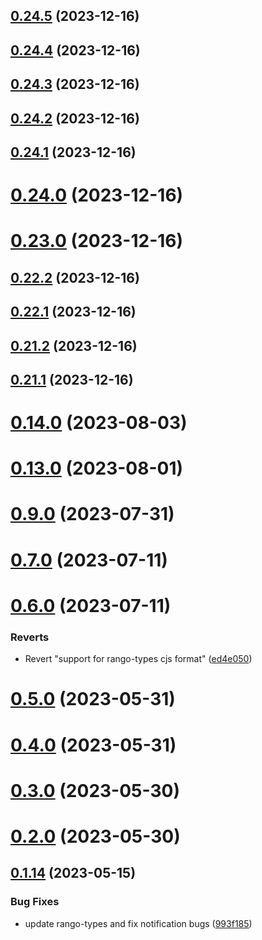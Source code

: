 ## [0.24.5](https://github.com/yeager-eren/rango-client/compare/provider-keplr@0.24.4...provider-keplr@0.24.5) (2023-12-16)



## [0.24.4](https://github.com/yeager-eren/rango-client/compare/provider-keplr@0.24.3...provider-keplr@0.24.4) (2023-12-16)



## [0.24.3](https://github.com/yeager-eren/rango-client/compare/provider-keplr@0.24.2...provider-keplr@0.24.3) (2023-12-16)



## [0.24.2](https://github.com/yeager-eren/rango-client/compare/provider-keplr@0.24.1...provider-keplr@0.24.2) (2023-12-16)



## [0.24.1](https://github.com/yeager-eren/rango-client/compare/provider-keplr@0.24.0...provider-keplr@0.24.1) (2023-12-16)



# [0.24.0](https://github.com/yeager-eren/rango-client/compare/provider-keplr@0.23.0...provider-keplr@0.24.0) (2023-12-16)



# [0.23.0](https://github.com/yeager-eren/rango-client/compare/provider-keplr@0.22.2...provider-keplr@0.23.0) (2023-12-16)



## [0.22.2](https://github.com/yeager-eren/rango-client/compare/provider-keplr@0.22.1...provider-keplr@0.22.2) (2023-12-16)



## [0.22.1](https://github.com/yeager-eren/rango-client/compare/provider-keplr@0.21.2...provider-keplr@0.22.1) (2023-12-16)



## [0.21.2](https://github.com/yeager-eren/rango-client/compare/provider-keplr@0.21.1-next.68...provider-keplr@0.21.2) (2023-12-16)



## [0.21.1](https://github.com/yeager-eren/rango-client/compare/provider-keplr@0.22.0...provider-keplr@0.21.1) (2023-12-16)



# [0.14.0](https://github.com/rango-exchange/rango-client/compare/provider-keplr@0.13.0...provider-keplr@0.14.0) (2023-08-03)



# [0.13.0](https://github.com/rango-exchange/rango-client/compare/provider-keplr@0.12.0...provider-keplr@0.13.0) (2023-08-01)



# [0.9.0](https://github.com/rango-exchange/rango-client/compare/provider-keplr@0.8.0...provider-keplr@0.9.0) (2023-07-31)



# [0.7.0](https://github.com/rango-exchange/rango-client/compare/provider-keplr@0.6.0...provider-keplr@0.7.0) (2023-07-11)



# [0.6.0](https://github.com/rango-exchange/rango-client/compare/provider-keplr@0.5.0...provider-keplr@0.6.0) (2023-07-11)


### Reverts

* Revert "support for rango-types cjs format" ([ed4e050](https://github.com/rango-exchange/rango-client/commit/ed4e050bfc0dcde7aeffa6b0d73b02080a5721eb))



# [0.5.0](https://github.com/rango-exchange/rango-client/compare/provider-keplr@0.4.0...provider-keplr@0.5.0) (2023-05-31)



# [0.4.0](https://github.com/rango-exchange/rango-client/compare/provider-keplr@0.3.0...provider-keplr@0.4.0) (2023-05-31)



# [0.3.0](https://github.com/rango-exchange/rango-client/compare/provider-keplr@0.2.0...provider-keplr@0.3.0) (2023-05-30)



# [0.2.0](https://github.com/rango-exchange/rango-client/compare/provider-keplr@0.1.15...provider-keplr@0.2.0) (2023-05-30)



## [0.1.14](https://github.com/rango-exchange/rango-client/compare/provider-keplr@0.1.13...provider-keplr@0.1.14) (2023-05-15)


### Bug Fixes

* update rango-types and fix notification bugs ([993f185](https://github.com/rango-exchange/rango-client/commit/993f185e0b8c5e5e15a2c65ba2d85d1f9c8daa90))



